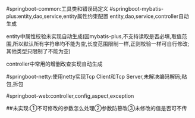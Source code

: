 #springboot-common:工具类和错误码定义
#springboot-mybatis-plus:entity,dao,service,entity属性约束配置
entity,dao,service,controller自动生成

entity中属性校验未实现自动生成(因mybatis-plus,不支持读取是否必填,取值范围,所以默认所有字符串均不能为空,长度范围限制一样,正则校验一样可自行修改;其他类型只限制了不能为空)

controller中常用的增删改查实现自动生成

#springboot-netty:使用netty实现Tcp Client和Tcp Server,未解决编码解码;粘包,拆包

#springboot-web:controller,config,aspect,exception

##未实现:①不可修改的参数怎么处理②参数防篡改③未修改的值是否可不传
